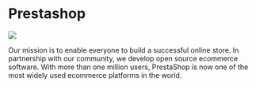 <p align="center">
  
  # Prestashop
  
  <img src="https://image.ibb.co/iPuHmc/Prestashop_project.jpg">
    
Our mission is to enable everyone to build a successful online store. In partnership with our community, we develop open source ecommerce software. With more than one million users, PrestaShop is now one of the most widely used ecommerce platforms in the world.
  
  </p>
